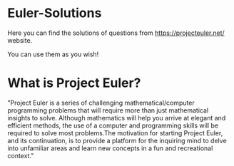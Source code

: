 # Euler-Solutions

Here you can find the solutions of questions from https://projecteuler.net/ website.

You can use them as you wish!

# What is Project Euler?
"Project Euler is a series of challenging mathematical/computer programming problems that will require more than just mathematical insights to solve. Although mathematics will help you arrive at elegant and efficient methods, the use of a computer and programming skills will be required to solve most problems.The motivation for starting Project Euler, and its continuation, is to provide a platform for the inquiring mind to delve into unfamiliar areas and learn new concepts in a fun and recreational context."
